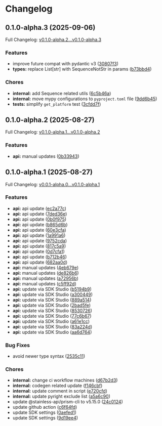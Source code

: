# Changelog

## 0.1.0-alpha.3 (2025-09-06)

Full Changelog: [v0.1.0-alpha.2...v0.1.0-alpha.3](https://github.com/dataleonlabs/dataleon-python/compare/v0.1.0-alpha.2...v0.1.0-alpha.3)

### Features

* improve future compat with pydantic v3 ([30807f3](https://github.com/dataleonlabs/dataleon-python/commit/30807f30670da75cef8c342c19e355f15adc165f))
* **types:** replace List[str] with SequenceNotStr in params ([b73bbd4](https://github.com/dataleonlabs/dataleon-python/commit/b73bbd4c876fc07eeb5e0c19db5a7d8bbcded4b4))


### Chores

* **internal:** add Sequence related utils ([6c5b46a](https://github.com/dataleonlabs/dataleon-python/commit/6c5b46a0d05188191626dd2887c52697944715d6))
* **internal:** move mypy configurations to `pyproject.toml` file ([9dd6b45](https://github.com/dataleonlabs/dataleon-python/commit/9dd6b45269b8a5d01ad61bfb73bd492c3c31c75c))
* **tests:** simplify `get_platform` test ([3cfdd7f](https://github.com/dataleonlabs/dataleon-python/commit/3cfdd7f302450237efa48f99d495d3bafc82bbf0))

## 0.1.0-alpha.2 (2025-08-27)

Full Changelog: [v0.1.0-alpha.1...v0.1.0-alpha.2](https://github.com/dataleonlabs/dataleon-python/compare/v0.1.0-alpha.1...v0.1.0-alpha.2)

### Features

* **api:** manual updates ([0b33943](https://github.com/dataleonlabs/dataleon-python/commit/0b339436d2404824f84db4cbb3a1d7dbfce4e648))

## 0.1.0-alpha.1 (2025-08-27)

Full Changelog: [v0.0.1-alpha.0...v0.1.0-alpha.1](https://github.com/dataleonlabs/dataleon-python/compare/v0.0.1-alpha.0...v0.1.0-alpha.1)

### Features

* **api:** api update ([ec2a77c](https://github.com/dataleonlabs/dataleon-python/commit/ec2a77c58ca2f109464ae026f527aaba5b7dbed2))
* **api:** api update ([7ded36e](https://github.com/dataleonlabs/dataleon-python/commit/7ded36ec68b2b2c522ea546049903242642a3c83))
* **api:** api update ([0b0f975](https://github.com/dataleonlabs/dataleon-python/commit/0b0f975bd9db1c7b41bf2654f3bb07ad97376b25))
* **api:** api update ([b865d6b](https://github.com/dataleonlabs/dataleon-python/commit/b865d6b5d9771883b2f5cd5c2fdd9d406b345c8b))
* **api:** api update ([60e3cfa](https://github.com/dataleonlabs/dataleon-python/commit/60e3cfa6959dd5997caba9da5b20701a6b17ce1c))
* **api:** api update ([1a991a6](https://github.com/dataleonlabs/dataleon-python/commit/1a991a605afaecea9533408e3719a98f0c860bbf))
* **api:** api update ([9752cda](https://github.com/dataleonlabs/dataleon-python/commit/9752cda974ff7534c225a0b3c6abaf5abf26664f))
* **api:** api update ([817c5a9](https://github.com/dataleonlabs/dataleon-python/commit/817c5a9a62e8d5596413fbb63332c05ac6a94e36))
* **api:** api update ([0d7cfa1](https://github.com/dataleonlabs/dataleon-python/commit/0d7cfa1f9bf9f4ff95ab4b34d981682bd5c53f68))
* **api:** api update ([b712b46](https://github.com/dataleonlabs/dataleon-python/commit/b712b460b45af0344f8e678620955aab24ae4b1e))
* **api:** api update ([682aa0d](https://github.com/dataleonlabs/dataleon-python/commit/682aa0d71c263dff0a05f99ad643036fdb8c3a2f))
* **api:** manual updates ([4eb679e](https://github.com/dataleonlabs/dataleon-python/commit/4eb679e80eda3416cdbc7f000580bf69f696d224))
* **api:** manual updates ([de826b6](https://github.com/dataleonlabs/dataleon-python/commit/de826b69b93cc0776c8032a9490bef99d073125f))
* **api:** manual updates ([a72956b](https://github.com/dataleonlabs/dataleon-python/commit/a72956bde35f40058e261b24b2c635f3d5a31864))
* **api:** manual updates ([c5ff92d](https://github.com/dataleonlabs/dataleon-python/commit/c5ff92d36e000542bf41b0b1f4c07727f43f0d71))
* **api:** update via SDK Studio ([b5194b9](https://github.com/dataleonlabs/dataleon-python/commit/b5194b93e2deffef6734e6917a82fd1fcc45b1c7))
* **api:** update via SDK Studio ([a300449](https://github.com/dataleonlabs/dataleon-python/commit/a300449dfbf14cd2bd659eba4dd05cd84797522b))
* **api:** update via SDK Studio ([889a514](https://github.com/dataleonlabs/dataleon-python/commit/889a5144f675cae403f426fc894934e464dcb2a9))
* **api:** update via SDK Studio ([2bad5fe](https://github.com/dataleonlabs/dataleon-python/commit/2bad5fe5a06cd13e36685633593f6637437dd0f9))
* **api:** update via SDK Studio ([8530726](https://github.com/dataleonlabs/dataleon-python/commit/85307267a962d22fdecef8395523d4e5a8930f1a))
* **api:** update via SDK Studio ([77c6b67](https://github.com/dataleonlabs/dataleon-python/commit/77c6b679d5b9fedcc443b8030908e24cdef07c49))
* **api:** update via SDK Studio ([a61e1cc](https://github.com/dataleonlabs/dataleon-python/commit/a61e1cc00d6f9bdf466fb4eef1f5858faffd46f6))
* **api:** update via SDK Studio ([83a224d](https://github.com/dataleonlabs/dataleon-python/commit/83a224dafe5bc09eabdd8eac71f8b819667b116d))
* **api:** update via SDK Studio ([aa6d764](https://github.com/dataleonlabs/dataleon-python/commit/aa6d764aa50a0153168c6904962ec5ee2679d736))


### Bug Fixes

* avoid newer type syntax ([2535c11](https://github.com/dataleonlabs/dataleon-python/commit/2535c117430d3679577f469e1352edfd6f573600))


### Chores

* **internal:** change ci workflow machines ([d67b2d3](https://github.com/dataleonlabs/dataleon-python/commit/d67b2d3b7ee3fee369eb6c1fd3862fd88af0d55c))
* **internal:** codegen related update ([f146cbf](https://github.com/dataleonlabs/dataleon-python/commit/f146cbf3c177b2b5d103fb5fae7226e9f7b117d1))
* **internal:** update comment in script ([e720cfd](https://github.com/dataleonlabs/dataleon-python/commit/e720cfdd3e15e2db39c6ed410e554a40d41072aa))
* **internal:** update pyright exclude list ([a5a6c90](https://github.com/dataleonlabs/dataleon-python/commit/a5a6c90735519474c5cb6371bccfab1f631c2577))
* update @stainless-api/prism-cli to v5.15.0 ([24c0124](https://github.com/dataleonlabs/dataleon-python/commit/24c0124e940eb14511a84a2ffed47d92a74b313c))
* update github action ([c6f64fd](https://github.com/dataleonlabs/dataleon-python/commit/c6f64fdf9404988f70e81a481905b1bc8ed9bf51))
* update SDK settings ([0aefed1](https://github.com/dataleonlabs/dataleon-python/commit/0aefed135a6291bf3989ae7119ce427f2bcf1f77))
* update SDK settings ([9d19ee4](https://github.com/dataleonlabs/dataleon-python/commit/9d19ee49d23a9c2f010d095ae88c3d97af8a9066))
